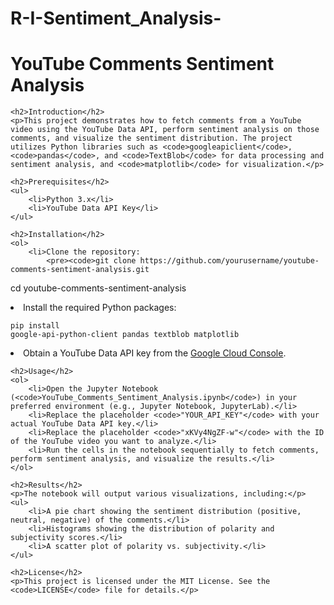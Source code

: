 # R-I-Sentiment_Analysis-
<!DOCTYPE html>
<html lang="en">
<head>
    <meta charset="UTF-8">
    <meta name="viewport" content="width=device-width, initial-scale=1.0">
    <title>YouTube Comments Sentiment Analysis</title>
</head>
<body>
    <h1>YouTube Comments Sentiment Analysis</h1>

    <h2>Introduction</h2>
    <p>This project demonstrates how to fetch comments from a YouTube video using the YouTube Data API, perform sentiment analysis on those comments, and visualize the sentiment distribution. The project utilizes Python libraries such as <code>googleapiclient</code>, <code>pandas</code>, and <code>TextBlob</code> for data processing and sentiment analysis, and <code>matplotlib</code> for visualization.</p>

    <h2>Prerequisites</h2>
    <ul>
        <li>Python 3.x</li>
        <li>YouTube Data API Key</li>
    </ul>

    <h2>Installation</h2>
    <ol>
        <li>Clone the repository:
            <pre><code>git clone https://github.com/yourusername/youtube-comments-sentiment-analysis.git
cd youtube-comments-sentiment-analysis
            </code></pre>
        </li>
        <li>Install the required Python packages:
            <pre><code>pip install google-api-python-client pandas textblob matplotlib
            </code></pre>
        </li>
        <li>Obtain a YouTube Data API key from the <a href="https://console.cloud.google.com/" target="_blank">Google Cloud Console</a>.</li>
    </ol>

    <h2>Usage</h2>
    <ol>
        <li>Open the Jupyter Notebook (<code>YouTube_Comments_Sentiment_Analysis.ipynb</code>) in your preferred environment (e.g., Jupyter Notebook, JupyterLab).</li>
        <li>Replace the placeholder <code>"YOUR_API_KEY"</code> with your actual YouTube Data API key.</li>
        <li>Replace the placeholder <code>"xKVy4NgZF-w"</code> with the ID of the YouTube video you want to analyze.</li>
        <li>Run the cells in the notebook sequentially to fetch comments, perform sentiment analysis, and visualize the results.</li>
    </ol>

    <h2>Results</h2>
    <p>The notebook will output various visualizations, including:</p>
    <ul>
        <li>A pie chart showing the sentiment distribution (positive, neutral, negative) of the comments.</li>
        <li>Histograms showing the distribution of polarity and subjectivity scores.</li>
        <li>A scatter plot of polarity vs. subjectivity.</li>
    </ul>

    <h2>License</h2>
    <p>This project is licensed under the MIT License. See the <code>LICENSE</code> file for details.</p>
</body>
</html>

